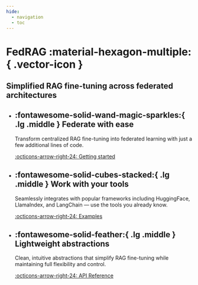 ```yaml
---
hide:
  - navigation
  - toc
---
```


<!-- markdownlint-disable-file MD041 MD033 MD042 -->

<h1 markdown>
FedRAG :material-hexagon-multiple:{ .vector-icon }
</h1>

## Simplified RAG fine-tuning across federated architectures

<div class="grid cards" markdown>

- <h2>:fontawesome-solid-wand-magic-sparkles:{ .lg .middle } Federate with ease</h2>

    Transform centralized RAG fine-tuning into federated learning with just a
    few additional lines of code.

    [:octicons-arrow-right-24: Getting started](getting_started/index.md)

- <h2>:fontawesome-solid-cubes-stacked:{ .lg .middle } Work with your tools</h2>

    Seamlessly integrates with popular frameworks including HuggingFace,
    LlamaIndex, and LangChain — use the tools you already know.

    [:octicons-arrow-right-24: Examples](examples/index.md)

- <h2>:fontawesome-solid-feather:{ .lg .middle } Lightweight abstractions</h2>

    Clean, intuitive abstractions that simplify RAG fine-tuning while
    maintaining full flexibility and control.

    [:octicons-arrow-right-24: API Reference](api_reference/index.md)

</div>
